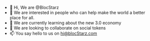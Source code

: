 - 👋 Hi, We are @BlocStarz
- 👀 We are interested in people who can help make the world a better place for all. 
- 🌱 We are currently learning about the new 3.0 economy
- 💞️ We are looking to collaborate on social tokens
- 📫 You say hello to us on hi@blocStarz.com

<!---
BlocStarz/BlocStarz is a ✨ special ✨ repository because its own by the community appears on your GitHub profile.
You can click the Preview link to take a look at your changes.
--->
